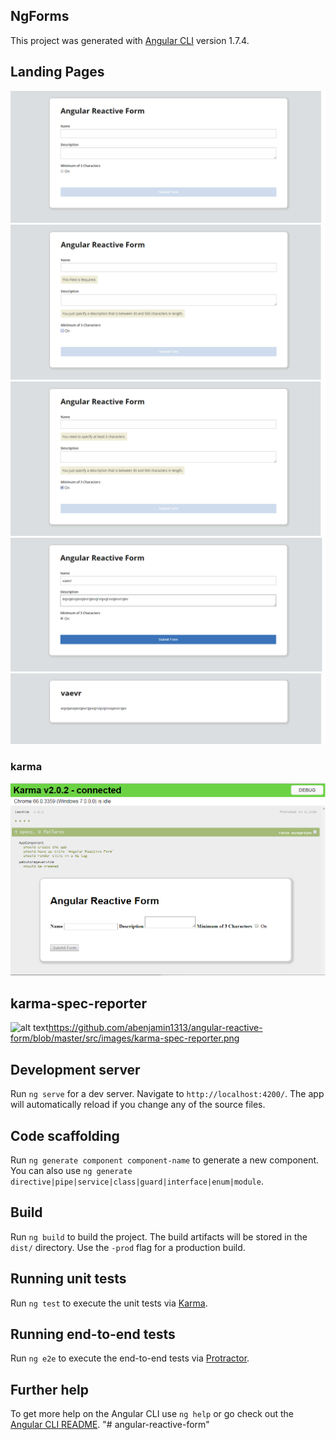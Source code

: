 ## NgForms

This project was generated with [Angular CLI](https://github.com/angular/angular-cli) version 1.7.4.


## Landing Pages  

![alt text](https://github.com/abenjamin1313/angular-reactive-form/blob/master/src/images/form-one.png)  
![alt text](https://github.com/abenjamin1313/angular-reactive-form/blob/master/src/images/form-two.png)  
![alt text](https://github.com/abenjamin1313/angular-reactive-form/blob/master/src/images/form-three.png)  
![alt text](https://github.com/abenjamin1313/angular-reactive-form/blob/master/src/images/form-four.png)  
![alt text](https://github.com/abenjamin1313/angular-reactive-form/blob/master/src/images/form-five.png)    
  
### karma  
![alt text](https://github.com/abenjamin1313/angular-reactive-form/blob/master/src/images/karma.png)  
  
## karma-spec-reporter  
![alt text]()https://github.com/abenjamin1313/angular-reactive-form/blob/master/src/images/karma-spec-reporter.png

## Development server

Run `ng serve` for a dev server. Navigate to `http://localhost:4200/`. The app will automatically reload if you change any of the source files.

## Code scaffolding

Run `ng generate component component-name` to generate a new component. You can also use `ng generate directive|pipe|service|class|guard|interface|enum|module`.

## Build

Run `ng build` to build the project. The build artifacts will be stored in the `dist/` directory. Use the `-prod` flag for a production build.

## Running unit tests

Run `ng test` to execute the unit tests via [Karma](https://karma-runner.github.io).

## Running end-to-end tests

Run `ng e2e` to execute the end-to-end tests via [Protractor](http://www.protractortest.org/).

## Further help

To get more help on the Angular CLI use `ng help` or go check out the [Angular CLI README](https://github.com/angular/angular-cli/blob/master/README.md).
"# angular-reactive-form" 
